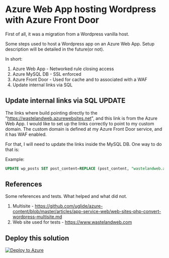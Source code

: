 # Azure Web App hosting Wordpress with Azure Front Door

First of all, it was a migration from a Wordpress vanilla host.

Some steps used to host a Wordpress app on an Azure Web App.
Setup description will be detailed in the future(or not).

In short:

1. Azure Web App - Networked rule closing access
2. Azure MySQL DB - SSL enforced
3. Azure Front Door - Used for cache and to associated with a WAF
4. Update internal links via SQL

## Update internal links via SQL UPDATE

The links where build pointing directly to the "https://wastelandweb.azurewebsites.net", and this link is from the Azure Web App. I would like to set up the links correctly to point to my custom domain. The custom domain is defined at my Azure Front Door service, and it has WAF enabled.

For that, I will need to update the links inside the MySQL DB. One way to do that is:

Example:

```sql
UPDATE wp_posts SET post_content=REPLACE (post_content, "wastelandweb.azurewebsites.net/blog", "www.wastelandweb.com/blog")
```

## References

Some references and tests. What helped and what did not.

1. Multisite - <https://github.com/uglide/azure-content/blob/master/articles/app-service-web/web-sites-php-convert-wordpress-multisite.md>
2. Web site used for tests - <https://www.wastelandweb.com>

## Deploy this solution

[![Deploy to Azure](http://azuredeploy.net/deploybutton.png)](https://azuredeploy.net/)